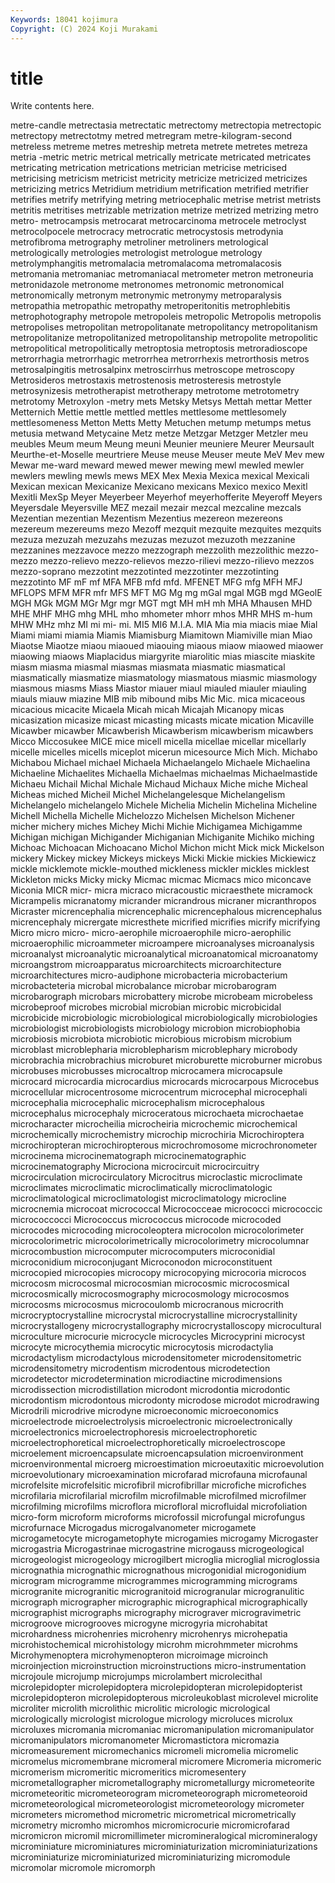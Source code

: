 ```yaml
---
Keywords: 18041 kojimura
Copyright: (C) 2024 Koji Murakami
---
```


# title

Write contents here.



 metre-candle metrectasia metrectatic metrectomy
metrectopia metrectopic metrectopy metrectotmy metred metregram metre-kilogram-second metreless metreme metres
metreship metreta metrete metretes metreza metria -metric metric metrical metrically
metricate metricated metricates metricating metrication metrications metrician metricise metricised metricising
metricism metricist metricity metricize metricized metricizes metricizing metrics Metridium metridium
metrification metrified metrifier metrifies metrify metrifying metring metriocephalic metrise metrist
metrists metritis metritises metrizable metrization metrize metrized metrizing metro metro-
metrocampsis metrocarat metrocarcinoma metrocele metroclyst metrocolpocele metrocracy metrocratic metrocystosis metrodynia
metrofibroma metrography metroliner metroliners metrological metrologically metrologies metrologist metrologue metrology
metrolymphangitis metromalacia metromalacoma metromalacosis metromania metromaniac metromaniacal metrometer metron metroneuria
metronidazole metronome metronomes metronomic metronomical metronomically metronym metronymic metronymy metroparalysis
metropathia metropathic metropathy metroperitonitis metrophlebitis metrophotography metropole metropoleis metropolic Metropolis
metropolis metropolises metropolitan metropolitanate metropolitancy metropolitanism metropolitanize metropolitanized metropolitanship metropolite
metropolitic metropolitical metropolitically metroptosia metroptosis metroradioscope metrorrhagia metrorrhagic metrorrhea metrorrhexis
metrorthosis metros metrosalpingitis metrosalpinx metroscirrhus metroscope metroscopy Metrosideros metrostaxis metrostenosis
metrosteresis metrostyle metrosynizesis metrotherapist metrotherapy metrotome metrotometry metrotomy Metroxylon -metry
mets Metsky Metsys Mettah mettar Metter Metternich Mettie mettle mettled
mettles mettlesome mettlesomely mettlesomeness Metton Metts Metty Metuchen metump metumps
metus metusia metwand Metycaine Metz metze Metzgar Metzger Metzler meu
meubles Meum meum Meung meuni Meunier meuniere Meurer Meursault Meurthe-et-Moselle
meurtriere Meuse meuse Meuser meute MeV Mev mew Mewar me-ward
meward mewed mewer mewing mewl mewled mewler mewlers mewling mewls
mews MEX Mex Mexia Mexica mexical Mexicali Mexican mexican Mexicanize
Mexicano mexicans Mexico mexico Mexitl Mexitli MexSp Meyer Meyerbeer Meyerhof
meyerhofferite Meyeroff Meyers Meyersdale Meyersville MEZ mezail mezair mezcal mezcaline
mezcals Mezentian mezentian Mezentism Mezentius mezereon mezereons mezereum mezereums mezo
Mezoff mezquit mezquite mezquites mezquits mezuza mezuzah mezuzahs mezuzas mezuzot
mezuzoth mezzanine mezzanines mezzavoce mezzo mezzograph mezzolith mezzolithic mezzo-mezzo mezzo-relievo
mezzo-relievos mezzo-rilievi mezzo-rilievo mezzos mezzo-soprano mezzotint mezzotinted mezzotinter mezzotinting mezzotinto
MF mF mf MFA MFB mfd mfd. MFENET MFG mfg
MFH MFJ MFLOPS MFM MFR mfr MFS MFT MG Mg
mg mGal mgal MGB mgd MGeolE MGH MGk MGM MGr
Mgr mgr MGT mgt MH mH mh MHA Mhausen MHD
MHE MHF MHG mhg MHL mho mhometer mhorr mhos MHR
MHS m-hum MHW MHz mhz MI mi mi- mi. MI5
MI6 M.I.A. MIA Mia mia miacis miae Mial Miami miami
miamia Miamis Miamisburg Miamitown Miamiville mian Miao Miaotse Miaotze miaou
miaoued miaouing miaous miaow miaowed miaower miaowing miaows Miaplacidus miargyrite
miarolitic mias miascite miaskite miasm miasma miasmal miasmas miasmata miasmatic
miasmatical miasmatically miasmatize miasmatology miasmatous miasmic miasmology miasmous miasms Miass
Miastor miauer miaul miauled miauler miauling miauls miauw miazine MIB
mib mibound mibs Mic Mic. mica micaceous micacious micacite Micaela
Micah micah Micajah Micanopy micas micasization micasize micast micasting micasts
micate mication Micaville Micawber micawber Micawberish Micawberism micawberism micawbers Micco
Miccosukee MICE mice micell micella micellae micellar micellarly micelle micelles
micells miceplot micerun micesource Mich Mich. Michabo Michabou Michael michael
Michaela Michaelangelo Michaele Michaelina Michaeline Michaelites Michaella Michaelmas michaelmas Michaelmastide
Michaeu Michail Michal Michale Michaud Michaux Miche miche Micheal Micheas
miched Micheil Michel Michelangelesque Michelangelism Michelangelo michelangelo Michele Michelia Michelin
Michelina Micheline Michell Michella Michelle Michelozzo Michelsen Michelson Michener micher
michery miches Michey Michi Michie Michigamea Michigamme Michigan michigan Michigander
Michiganian Michiganite Michiko miching Michoac Michoacan Michoacano Michol Michon micht
Mick mick Mickelson mickery Mickey mickey Mickeys mickeys Micki Mickie
mickies Mickiewicz mickle micklemote mickle-mouthed mickleness mickler mickles micklest Mickleton
micks Micky micky Micmac micmac Micmacs mico miconcave Miconia MICR
micr- micra micraco micracoustic micraesthete micramock Micrampelis micranatomy micrander micrandrous
micraner micranthropos Micraster micrencephalia micrencephalic micrencephalous micrencephalus micrencephaly micrergate micresthete
micrified micrifies micrify micrifying Micro micro micro- micro-aerophile microaerophile micro-aerophilic
microaerophilic microammeter microampere microanalyses microanalysis microanalyst microanalytic microanalytical microanatomical microanatomy
microangstrom microapparatus microarchitects microarchitecture microarchitectures micro-audiphone microbacteria microbacterium microbacteteria microbal
microbalance microbar microbarogram microbarograph microbars microbattery microbe microbeam microbeless microbeproof
microbes microbial microbian microbic microbicidal microbicide microbiologic microbiological microbiologically microbiologies
microbiologist microbiologists microbiology microbion microbiophobia microbiosis microbiota microbiotic microbious microbism
microbium microblast microblepharia microblepharism microblephary microbody microbrachia microbrachius microburet microburette
microburner microbus microbuses microbusses microcaltrop microcamera microcapsule microcard microcardia microcardius
microcards microcarpous Microcebus microcellular microcentrosome microcentrum microcephal microcephali microcephalia microcephalic
microcephalism microcephalous microcephalus microcephaly microceratous microchaeta microchaetae microcharacter microcheilia microcheiria
microchemic microchemical microchemically microchemistry microchip microchiria Microchiroptera microchiropteran microchiropterous microchromosome
microchronometer microcinema microcinematograph microcinematographic microcinematography Microciona microcircuit microcircuitry microcirculation microcirculatory
Microcitrus microclastic microclimate microclimates microclimatic microclimatically microclimatologic microclimatological microclimatologist microclimatology
microcline microcnemia microcoat micrococcal Micrococceae micrococci micrococcic micrococcocci Micrococcus micrococcus
microcode microcoded microcodes microcoding microcoleoptera microcolon microcolorimeter microcolorimetric microcolorimetrically microcolorimetry
microcolumnar microcombustion microcomputer microcomputers microconidial microconidium microconjugant Microconodon microconstituent microcopied
microcopies microcopy microcopying microcoria microcos microcosm microcosmal microcosmian microcosmic microcosmical
microcosmically microcosmography microcosmology microcosmos microcosms microcosmus microcoulomb microcranous microcrith microcryptocrystalline
microcrystal microcrystalline microcrystallinity microcrystallogeny microcrystallography microcrystalloscopy microcultural microculture microcurie microcycle
microcycles Microcyprini microcyst microcyte microcythemia microcytic microcytosis microdactylia microdactylism microdactylous
microdensitometer microdensitometric microdensitometry microdentism microdentous microdetection microdetector microdetermination microdiactine microdimensions
microdissection microdistillation microdont microdontia microdontic microdontism microdontous microdonty microdose microdot
microdrawing Microdrili microdrive microdyne microeconomic microeconomics microelectrode microelectrolysis microelectronic microelectronically
microelectronics microelectrophoresis microelectrophoretic microelectrophoretical microelectrophoretically microelectroscope microelement microencapsulate microencapsulation microenvironment
microenvironmental microerg microestimation microeutaxitic microevolution microevolutionary microexamination microfarad microfauna microfaunal
microfelsite microfelsitic microfibril microfibrillar microfiche microfiches microfilaria microfilarial microfilm microfilmable
microfilmed microfilmer microfilming microfilms microflora microfloral microfluidal microfoliation micro-form microform
microforms microfossil microfungal microfungus microfurnace Microgadus microgalvanometer microgamete microgametocyte microgametophyte
microgamies microgamy Microgaster microgastria Microgastrinae microgastrine microgauss microgeological microgeologist microgeology
microgilbert microglia microglial microglossia micrognathia micrognathic micrognathous microgonidial microgonidium microgram
microgramme microgrammes microgramming micrograms microgranite microgranitic microgranitoid microgranular microgranulitic micrograph
micrographer micrographic micrographical micrographically micrographist micrographs micrography micrograver microgravimetric microgroove
microgrooves microgyne microgyria microhabitat microhardness microhenries microhenry microhenrys microhepatia microhistochemical
microhistology microhm microhmmeter microhms Microhymenoptera microhymenopteron microimage microinch microinjection microinstruction
microinstructions micro-instrumentation microjoule microjump microjumps microlambert microlecithal microlepidopter microlepidoptera microlepidopteran
microlepidopterist microlepidopteron microlepidopterous microleukoblast microlevel microlite microliter microlith microlithic microlitic
micrologic micrological micrologically micrologist micrologue micrology microluces microlux microluxes micromania
micromaniac micromanipulation micromanipulator micromanipulators micromanometer Micromastictora micromazia micromeasurement micromechanics micromeli
micromelia micromelic micromelus micromembrane micromeral micromere Micromeria micromeric micromerism micromeritic
micromeritics micromesentery micrometallographer micrometallography micrometallurgy micrometeorite micrometeoritic micrometeorogram micrometeorograph micrometeoroid
micrometeorological micrometeorologist micrometeorology micrometer micrometers micromethod micrometric micrometrical micrometrically micrometry
micromho micromhos micromicrocurie micromicrofarad micromicron micromil micromillimeter micromineralogical micromineralogy microminiature
microminiatures microminiaturization microminiaturizations microminiaturize microminiaturized microminiaturizing micromodule micromolar micromole micromorph
